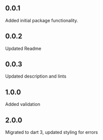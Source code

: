 ## 0.0.1

Added initial package functionality.

## 0.0.2

Updated Readme

## 0.0.3

Updated description and lints

## 1.0.0

Added validation

## 2.0.0

Migrated to dart 3, updated styling for errors
